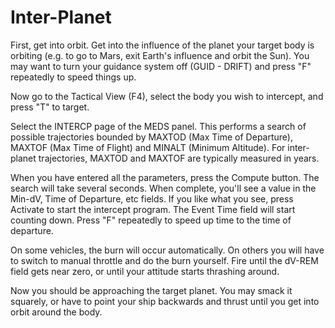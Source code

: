 # Inter-Planet #

First, get into orbit. Get into the influence of the planet your target body is orbiting (e.g. to go to Mars, exit Earth's influence and orbit the Sun). You may want to turn your guidance system off (GUID - DRIFT) and press "F" repeatedly to speed things up.

Now go to the Tactical View (F4), select the body you wish to intercept, and press "T" to target.

Select the INTERCP page of the MEDS panel. This performs a search of possible trajectories bounded by MAXTOD (Max Time of Departure), MAXTOF (Max Time of Flight) and MINALT (Minimum Altitude). For inter-planet trajectories, MAXTOD and MAXTOF are typically measured in years.

When you have entered all the parameters, press the Compute button. The search will take several seconds. When complete, you'll see a value in the Min-dV, Time of Departure, etc fields. If you like what you see, press Activate to start the intercept program. The Event Time field will start counting down. Press "F" repeatedly to speed up time to the time of departure.

On some vehicles, the burn will occur automatically. On others you will have to switch to manual throttle and do the burn yourself. Fire until the dV-REM field gets near zero, or until your attitude starts thrashing around.

Now you should be approaching the target planet. You may smack it squarely, or have to point your ship backwards and thrust until you get into orbit around the body.